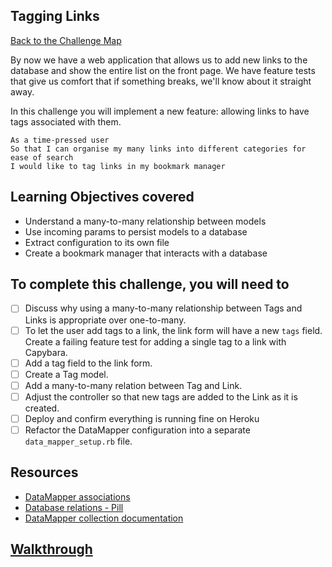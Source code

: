 ## Tagging Links

[Back to the Challenge Map](00_challenge_map.md)

By now we have a web application that allows us to add new links to the database and show the entire list on the front page. We have feature tests that give us comfort that if something breaks, we'll know about it straight away.

In this challenge you will implement a new feature: allowing links to have tags associated with them.

```
As a time-pressed user
So that I can organise my many links into different categories for ease of search
I would like to tag links in my bookmark manager
```

## Learning Objectives covered

* Understand a many-to-many relationship between models
* Use incoming params to persist models to a database
* Extract configuration to its own file
* Create a bookmark manager that interacts with a database

## To complete this challenge, you will need to

- [ ] Discuss why using a many-to-many relationship between Tags and Links is appropriate over one-to-many.
- [ ] To let the user add tags to a link, the link form will have a new `tags` field. Create a failing feature test for adding a single tag to a link with Capybara.
- [ ] Add a tag field to the link form.
- [ ] Create a Tag model.
- [ ] Add a many-to-many relation between Tag and Link.
- [ ] Adjust the controller so that new tags are added to the Link as it is created.
- [ ] Deploy and confirm everything is running fine on Heroku
- [ ] Refactor the DataMapper configuration into a separate `data_mapper_setup.rb` file.

## Resources

* [DataMapper associations](http://datamapper.org/docs/associations.html)
* [Database relations - Pill](https://github.com/makersacademy/course/blob/master/pills/db_relationships.md)
* [DataMapper collection documentation](http://www.rubydoc.info/github/datamapper/dm-core/master/DataMapper/Collection)

## [Walkthrough](walkthroughs/15.md)
